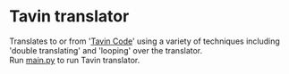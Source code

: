 # Tavin translator
Translates to or from '[Tavin Code](tavin-code.md)' using a variety of techniques including 'double translating' and 'looping' over the translator.  
Run [main.py](main.py) to run Tavin translator.
